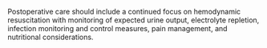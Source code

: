 Postoperative care should include a continued focus on hemodynamic resuscitation with monitoring of expected urine output, electrolyte repletion, infection monitoring and control measures, pain management, and nutritional considerations.